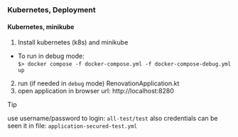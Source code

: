 ### Kubernetes, Deployment

#### Kubernetes, minikube  
   1. Install kubernetes (k8s) and minikube  
   * To run in debug mode:  
   `$> docker compose -f docker-compose.yml -f docker-compose-debug.yml up`   
   2. run (if needed in `debug` mode) RenovationApplication.kt  
   3. open application in browser url: http://localhost:8280    

> [!Tip]
> use username/password to login: `all-test/test` 
> also credentials can be seen it in file: `application-secured-test.yml` 
